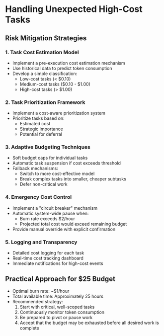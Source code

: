 # Handling Unexpected High-Cost Tasks

## Risk Mitigation Strategies

### 1. Task Cost Estimation Model
- Implement a pre-execution cost estimation mechanism
- Use historical data to predict token consumption
- Develop a simple classification:
  - Low-cost tasks (< $0.10)
  - Medium-cost tasks ($0.10 - $1.00)
  - High-cost tasks (> $1.00)

### 2. Task Prioritization Framework
- Implement a cost-aware prioritization system
- Prioritize tasks based on:
  - Estimated cost
  - Strategic importance
  - Potential for deferral

### 3. Adaptive Budgeting Techniques
- Soft budget caps for individual tasks
- Automatic task suspension if cost exceeds threshold
- Fallback mechanisms:
  - Switch to more cost-effective model
  - Break complex tasks into smaller, cheaper subtasks
  - Defer non-critical work

### 4. Emergency Cost Control
- Implement a "circuit breaker" mechanism
- Automatic system-wide pause when:
  - Burn rate exceeds $2/hour
  - Projected total cost would exceed remaining budget
- Provide manual override with explicit confirmation

### 5. Logging and Transparency
- Detailed cost logging for each task
- Real-time cost tracking dashboard
- Immediate notifications for high-cost events

## Practical Approach for $25 Budget
- Optimal burn rate: ~$1/hour
- Total available time: Approximately 25 hours
- Recommended strategy: 
  1. Start with critical, well-scoped tasks
  2. Continuously monitor token consumption
  3. Be prepared to pivot or pause work
  4. Accept that the budget may be exhausted before all desired work is complete